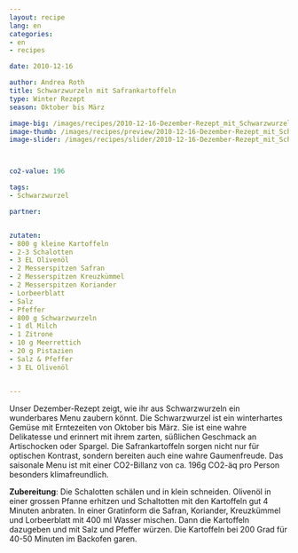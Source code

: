 ```yaml
---
layout: recipe
lang: en
categories:
- en
- recipes

date: 2010-12-16

author: Andrea Roth
title: Schwarzwurzeln mit Safrankartoffeln
type: Winter Rezept
season: Oktober bis März

image-big: /images/recipes/2010-12-16-Dezember-Rezept_mit_Schwarzwurzeln.jpg
image-thumb: /images/recipes/preview/2010-12-16-Dezember-Rezept_mit_Schwarzwurzeln.jpg
image-slider: /images/recipes/slider/2010-12-16-Dezember-Rezept_mit_Schwarzwurzeln.jpg



co2-value: 196

tags:
- Schwarzwurzel

partner:


zutaten:
- 800 g kleine Kartoffeln
- 2-3 Schalotten
- 3 EL Olivenöl
- 2 Messerspitzen Safran
- 2 Messerspitzen Kreuzkümmel
- 2 Messerspitzen Koriander
- Lorbeerblatt
- Salz
- Pfeffer
- 800 g Schwarzwurzeln
- 1 dl Milch
- 1 Zitrone
- 10 g Meerrettich
- 20 g Pistazien
- Salz & Pfeffer
- 3 EL Olivenöl


---
```


Unser Dezember-Rezept zeigt, wie ihr aus Schwarzwurzeln ein wunderbares Menu zaubern könnt. Die Schwarzwurzel ist ein winterhartes Gemüse mit Erntezeiten von Oktober bis März. Sie ist eine wahre Delikatesse und erinnert mit ihrem zarten, süßlichen Geschmack an Artischocken oder Spargel. Die Safrankartoffeln sorgen nicht nur für optischen Kontrast, sondern bereiten auch eine wahre Gaumenfreude. Das saisonale Menu ist mit einer CO2-Billanz von ca. 196g CO2-äq pro Person besonders klimafreundlich.

**Zubereitung**: Die Schalotten schälen und in klein schneiden. Olivenöl in einer grossen Pfanne erhitzen und Schaltotten mit den Kartoffeln gut 4 Minuten anbraten. In einer Gratinform die Safran, Koriander, Kreuzkümmel und Lorbeerblatt mit 400 ml Wasser mischen. Dann die Kartoffeln dazugeben und mit Salz und Pfeffer würzen. Die Kartoffeln bei 200 Grad für 40-50 Minuten im Backofen garen.

